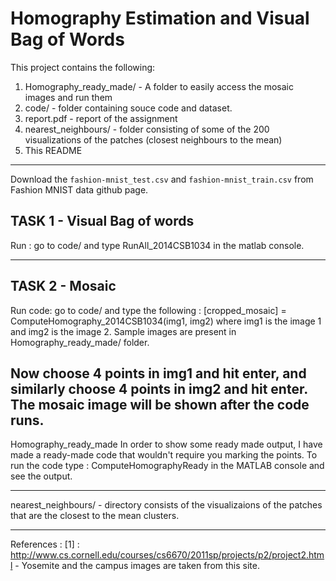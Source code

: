 # Homography Estimation and Visual Bag of Words
This project contains the following:
1) Homography_ready_made/ - A folder to easily access the mosaic images and run them
2) code/ - folder containing souce code and dataset.
3) report.pdf - report of the assignment
4) nearest_neighbours/ - folder consisting of some of the 200 visualizations of the patches (closest neighbours to the mean)
5) This README

-------------------------------------------------------------------------

Download the `fashion-mnist_test.csv` and `fashion-mnist_train.csv` from Fashion MNIST data github page.

## TASK 1 - Visual Bag of words

Run : go to code/
and type RunAll_2014CSB1034 in the matlab console.

-------------------------------------------------------------------------

## TASK 2 - Mosaic

Run code:
go to code/
and type the following : [cropped_mosaic] = ComputeHomography_2014CSB1034(img1, img2)
where img1 is the image 1 and img2 is the image 2. Sample images are present in Homography_ready_made/ folder.

Now choose 4 points in img1 and hit enter, and similarly choose 4 points in img2 and hit enter. The mosaic image will be shown after the code runs.
-------------------------------------------------------------------------
Homography_ready_made
In order to show some ready made output, I have made a ready-made code that wouldn't require you marking the points.
To run the code type : ComputeHomographyReady in the MATLAB console and see the output.


-------------------------------------------------------------------------

nearest_neighbours/ - directory consists of the visualizaions of the patches that are the closest to the mean clusters. 

-------------------------------------------------------------------------

References :
[1] : http://www.cs.cornell.edu/courses/cs6670/2011sp/projects/p2/project2.html - Yosemite and the campus images are taken from this site.